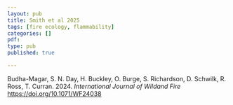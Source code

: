 ```yaml
---
layout: pub
title: Smith et al 2025
tags: [fire ecology, flammability]
categories: []
pdf: 
type: pub
published: true

---
```

Budha-Magar, S. N. Day, H. Buckley, O. Burge, S. Richardson, D. Schwilk, R. Ross, T. Curran. 2024. *International Journal of Wildand Fire* https://doi.org/10.1071/WF24038
